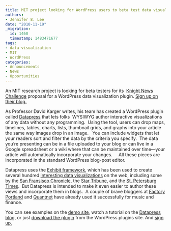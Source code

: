 ```yaml
---
title: MIT project looking for WordPress users to beta test data visualization tools
authors:
- Jennifer 8. Lee
date: "2010-11-19"
_migration:
  id: 1468
  timestamp: 1483471677
tags:
- data visualization
- MIT
- WordPress
categories:
- Announcements
- News
- Opportunities
---
```


An MIT research project is looking for beta testers for its  [Knight News Challenge][1] proposal for a WordPress data visualization plugin. [Sign up on their blog.][2]

As Professor David Karger writes, his team has created a WordPress plugin called [Datapress][3] that lets folks  WYSIWYG author interactive visualizations of any data without any programming.  Using the tool, users can drop maps, timelines, tables, charts, lists, thumbnail grids, and graphs into your article the same way images drop in an image.   You can include widgets that let your readers sort and filter the data by the criteria you specify.  The data you’re presenting can be in a file uploaded to your blog or can live in a Google spreadsheet or a wiki where that can be maintained over time—your article will automatically incorporate your changes.     All these pieces are incorporated in the standard WordPress blog-post editor.

Datapress uses the [Exhibit framework][4], which has been used to create several hundred [interesting data visualizations][5] on the web, including some by the [San Fransisco Chronicle][6], the [Star Tribune][7], and the [St. Petersburg Times][8].  But Datapress is intended to make it even easier to author these views and incorporate them in blogs.  A couple of brave bloggers at [Factory Portland][9] and [Quantnet][10] have already used it successfully for music and finance.

You can see examples on the [demo site][11], watch a tutorial on the [Datapress blog][12], or just [download the plugin][13] from the WordPress plugins site. And [sign up.][2]

 [1]: http://groups.csail.mit.edu/haystack/blog/2010/11/19/a-knight-news-challenge-application/jeremyz@nytimes.com
 [2]: http://groups.csail.mit.edu/haystack/blog/2010/11/19/a-knight-news-challenge-application/
 [3]: http://projects.csail.mit.edu/datapress/
 [4]: http://simile-widgets.org/
 [5]: http://projects.csail.mit.edu/wibit/wiki/index.php?title=SimileResources
 [6]: http://www.sfgate.com/maps/foreclosures/
 [7]: http://ww2.startribune.com/projects/maps/bridges/bridges.html
 [8]: http://www.tampabay.com/specials/2008/interactives/retirement-loophole/
 [9]: http://www.factoryportland.com/musicsearch/musicians
 [10]: http://www.quantnet.com/mfe-programs-rankings/
 [11]: http://projects.csail.mit.edu/datapress/demosite/
 [12]: http://projects.csail.mit.edu/datapress
 [13]: https://wordpress.org/extend/plugins/datapress/